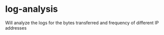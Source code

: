 # log-analysis
Will analyze the logs for the bytes transferred and frequency of different IP addresses